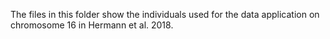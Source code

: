 The files in this folder show the individuals used for the data application on chromosome 16 in Hermann et al. 2018. 
